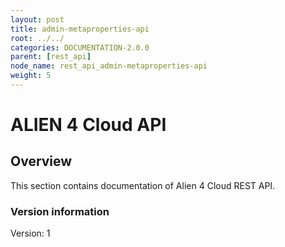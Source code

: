 ```yaml
---
layout: post
title: admin-metaproperties-api
root: ../../
categories: DOCUMENTATION-2.0.0
parent: [rest_api]
node_name: rest_api_admin-metaproperties-api
weight: 5
---
```


# ALIEN 4 Cloud API

## Overview
This section contains documentation of Alien 4 Cloud REST API.

### Version information
Version: 1

